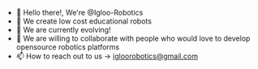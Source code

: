 - 👋 Hello there!, We're @Igloo-Robotics
- 👀 We create low cost educational robots
- 🌱 We are currently evolving!
- 💞️ We are willing to collaborate with people who would love to develop opensource robotics platforms
- 📫 How to reach out to us -> igloorobotics@gmail.com

<!---
Igloo-Robotics/Igloo-Robotics is a ✨ special ✨ repository because its `README.md` (this file) appears on your GitHub profile.
You can click the Preview link to take a look at your changes.
--->
